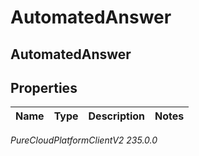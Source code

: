 # AutomatedAnswer

## AutomatedAnswer

## Properties

|Name | Type | Description | Notes|
|------------ | ------------- | ------------- | -------------|



_PureCloudPlatformClientV2 235.0.0_
